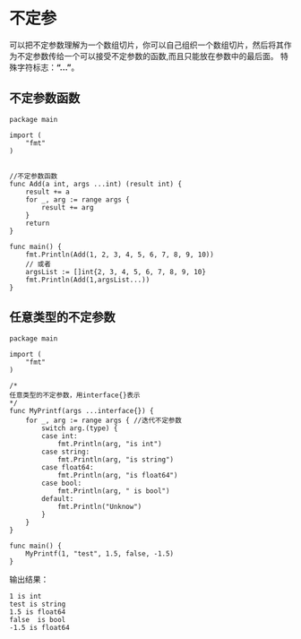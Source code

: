 
# 不定参

可以把不定参数理解为一个数组切片，你可以自己组织一个数组切片，然后将其作为不定参数传给一个可以接受不定参数的函数,而且只能放在参数中的最后面。
特殊字符标志：**“...”**。
## 不定参数函数



    package main

    import (
        "fmt"
    )


    //不定参数函数
    func Add(a int, args ...int) (result int) {
        result += a
        for _, arg := range args {
            result += arg
        }
        return
    }

    func main() {
        fmt.Println(Add(1, 2, 3, 4, 5, 6, 7, 8, 9, 10))
        // 或者
        argsList := []int{2, 3, 4, 5, 6, 7, 8, 9, 10}
        fmt.Println(Add(1,argsList...))
    }

## 任意类型的不定参数

    package main
    
    import (
        "fmt"
    )
    
    /*
    任意类型的不定参数，用interface{}表示
    */
    func MyPrintf(args ...interface{}) {
        for _, arg := range args { //迭代不定参数
            switch arg.(type) {
            case int:
                fmt.Println(arg, "is int")
            case string:
                fmt.Println(arg, "is string")
            case float64:
                fmt.Println(arg, "is float64")
            case bool:
                fmt.Println(arg, " is bool")
            default:
                fmt.Println("Unknow")
            }
        }
    }
    
    func main() {
        MyPrintf(1, "test", 1.5, false, -1.5)
    }

输出结果：

    1 is int
    test is string
    1.5 is float64
    false  is bool
    -1.5 is float64

